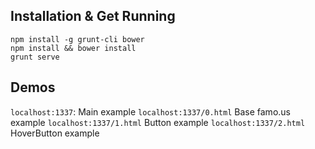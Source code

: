 ## Installation & Get Running
```
npm install -g grunt-cli bower
npm install && bower install
grunt serve
```

## Demos
`localhost:1337`:  Main example
`localhost:1337/0.html` Base famo.us example
`localhost:1337/1.html` Button example
`localhost:1337/2.html` HoverButton example


